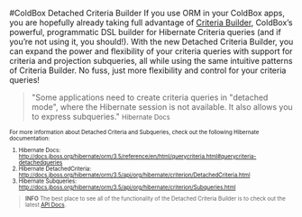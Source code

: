 #ColdBox Detached Criteria Builder
If you use ORM in your ColdBox apps, you are hopefully already taking full advantage of [Criteria Builder](https://github.com/ColdBox/cbox-cborm/wiki/ColdBox-Criteria-Builder), ColdBox’s powerful, programmatic DSL builder for Hibernate Criteria queries (and if you’re not using it, you should!). With the new Detached Criteria Builder, you can expand the power and flexibility of your criteria queries with support for criteria and projection subqueries, all while using the same intuitive patterns of Criteria Builder. No fuss, just more flexibility and control for your criteria queries!

> "Some applications need to create criteria queries in "detached mode", where the Hibernate session is not available. It also allows you to express subqueries." <small>Hibernate Docs<small>

For more information about Detached Criteria and Subqueries, check out the following Hibernate documentation:

1. Hibernate Docs: http://docs.jboss.org/hibernate/orm/3.5/reference/en/html/querycriteria.html#querycriteria-detachedqueries
2. Hibernate DetachedCriteria: http://docs.jboss.org/hibernate/orm/3.5/api/org/hibernate/criterion/DetachedCriteria.html
3. Hibernate Subqueries: http://docs.jboss.org/hibernate/orm/3.5/api/org/hibernate/criterion/Subqueries.html

> **INFO** The best place to see all of the functionality of the Detached Criteria Builder is to check out the latest [API Docs](). 

